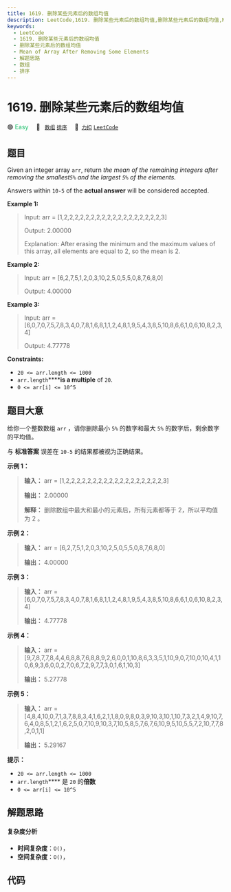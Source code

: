 ```yaml
---
title: 1619. 删除某些元素后的数组均值
description: LeetCode,1619. 删除某些元素后的数组均值,删除某些元素后的数组均值,Mean of Array After Removing Some Elements,解题思路,数组,排序
keywords:
  - LeetCode
  - 1619. 删除某些元素后的数组均值
  - 删除某些元素后的数组均值
  - Mean of Array After Removing Some Elements
  - 解题思路
  - 数组
  - 排序
---
```


# 1619. 删除某些元素后的数组均值

🟢 <font color=#15bd66>Easy</font>&emsp; 🔖&ensp; [`数组`](/tag/array.md) [`排序`](/tag/sorting.md)&emsp; 🔗&ensp;[`力扣`](https://leetcode.cn/problems/mean-of-array-after-removing-some-elements) [`LeetCode`](https://leetcode.com/problems/mean-of-array-after-removing-some-elements)

## 题目

Given an integer array `arr`, return _the mean of the remaining integers after
removing the smallest`5%` and the largest `5%` of the elements._

Answers within `10-5` of the **actual answer** will be considered accepted.



**Example 1:**

> Input: arr = [1,2,2,2,2,2,2,2,2,2,2,2,2,2,2,2,2,2,2,3]
> 
> Output: 2.00000
> 
> Explanation: After erasing the minimum and the maximum values of this array, all elements are equal to 2, so the mean is 2.

**Example 2:**

> Input: arr = [6,2,7,5,1,2,0,3,10,2,5,0,5,5,0,8,7,6,8,0]
> 
> Output: 4.00000

**Example 3:**

> Input: arr = [6,0,7,0,7,5,7,8,3,4,0,7,8,1,6,8,1,1,2,4,8,1,9,5,4,3,8,5,10,8,6,6,1,0,6,10,8,2,3,4]
> 
> Output: 4.77778

**Constraints:**

  * `20 <= arr.length <= 1000`
  * `arr.length`******is a multiple** of `20`.
  * `0 <= arr[i] <= 10^5`


## 题目大意

给你一个整数数组 `arr` ，请你删除最小 `5%` 的数字和最大 `5%` 的数字后，剩余数字的平均值。

与 **标准答案** 误差在 `10-5` 的结果都被视为正确结果。

**示例 1：**

> 
> 
> 
> 
> 
> **输入：** arr = [1,2,2,2,2,2,2,2,2,2,2,2,2,2,2,2,2,2,2,3]
> 
> **输出：** 2.00000
> 
> **解释：** 删除数组中最大和最小的元素后，所有元素都等于 2，所以平均值为 2 。
> 
> 

**示例 2：**

> 
> 
> 
> 
> 
> **输入：** arr = [6,2,7,5,1,2,0,3,10,2,5,0,5,5,0,8,7,6,8,0]
> 
> **输出：** 4.00000
> 
> 

**示例 3：**

> 
> 
> 
> 
> 
> **输入：** arr = [6,0,7,0,7,5,7,8,3,4,0,7,8,1,6,8,1,1,2,4,8,1,9,5,4,3,8,5,10,8,6,6,1,0,6,10,8,2,3,4]
> 
> **输出：** 4.77778
> 
> 

**示例 4：**

> 
> 
> 
> 
> 
> **输入：** arr = [9,7,8,7,7,8,4,4,6,8,8,7,6,8,8,9,2,6,0,0,1,10,8,6,3,3,5,1,10,9,0,7,10,0,10,4,1,10,6,9,3,6,0,0,2,7,0,6,7,2,9,7,7,3,0,1,6,1,10,3]
> 
> **输出：** 5.27778
> 
> 

**示例 5：**

> 
> 
> 
> 
> 
> **输入：** arr = [4,8,4,10,0,7,1,3,7,8,8,3,4,1,6,2,1,1,8,0,9,8,0,3,9,10,3,10,1,10,7,3,2,1,4,9,10,7,6,4,0,8,5,1,2,1,6,2,5,0,7,10,9,10,3,7,10,5,8,5,7,6,7,6,10,9,5,10,5,5,7,2,10,7,7,8,2,0,1,1]
> 
> **输出：** 5.29167
> 
> 

**提示：**

  * `20 <= arr.length <= 1000`
  * `arr.length`**** 是 `20` 的**倍数**
  * `0 <= arr[i] <= 10^5`


## 解题思路

#### 复杂度分析

- **时间复杂度**：`O()`，
- **空间复杂度**：`O()`，

## 代码

```javascript

```